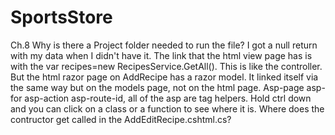 # SportsStore
Ch.8
Why is there a Project folder needed to run the file? I got a null return with my data when I didn't have it.
The link that the html view page has is with the var recipes=new RecipesService.GetAll(). This is like the controller. But the html razor page on 
AddRecipe has a razor model. It linked itself via the same way but on the models page, not on the html page. 
Asp-page
asp-for
asp-action
asp-route-id, all of the asp are tag helpers.
Hold ctrl down and you can click on a class or a function to see where it is.
Where does the contructor get called in the AddEditRecipe.cshtml.cs?
